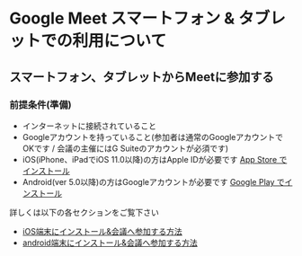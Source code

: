 # Google Meet スマートフォン & タブレットでの利用について

## スマートフォン、タブレットからMeetに参加する

### 前提条件(準備)
- インターネットに接続されていること
- Googleアカウントを持っていること(参加者は通常のGoogleアカウントでOKです / 会議の主催にはG Suiteのアカウントが必須です)
- iOS(iPhone、iPadでiOS 11.0以降)の方はApple IDが必要です [App Store でインストール](https://www.google.com/url?q=https%3A%2F%2Fitunes.apple.com%2Fjp%2Fapp%2Fmeet%2Fid1013231476%3Fmt%3D8&sa=D&sntz=1&usg=AFQjCNE2WpJCfIubEERSYmo5w2rTe-uoew)
- Android(ver 5.0以降)の方はGoogleアカウントが必要です [Google Play でインストール](https://play.google.com/store/apps/details?id=com.google.android.apps.meetings)


詳しくは以下の各セクションをご覧下さい

- [iOS端末にインストール&会議へ参加する方法](GoogleMeet-ios.md)
- [android端末にインストール&会議へ参加する方法]()